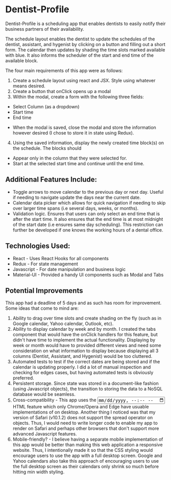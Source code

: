 # Dentist-Profile
Dentist-Profile is a scheduling app that enables dentists to easily notify their business partners of their availability.

The schedule layout enables the dentist to update the schedules of the dentist, assistant, and hygenist by clicking on a button and filling out a short form. The calendar then updates by shading the time slots marked available with blue. It also informs the scheduler of the start and end time of the available block.

The four main requirements of this app were as follows:
1. Create a schedule layout using react and JSX. Style using whatever means desired.
2. Create a button that onClick opens up a modal
3. Within the modal, create a form with the following three fields:
  * Select Column (as a dropdown)
  * Start time
  * End time
- When the modal is saved, close the modal and store the information however desired (I chose to store it in state using Redux).
4. Using the saved information, display the newly created time block(s) on the schedule. The
blocks should
- Appear only in the column that they were selected for.
- Start at the selected start time and continue until the end time.


## Additional Features Include:
* Toggle arrows to move calendar to the previous day or next day. Useful if needing to navigate update the days near the current date.
* Calendar data picker which allows for quick navigation if needing to skip over larger time spans (i.e several days, weeks, or months).
* Validation logic. Ensures that users can only select an end time that is after the start time. It also ensures that the end time is at most midnight of the start date (i.e ensures same day scheduling). This restriction can further be developed if one knows the working hours of a dental office.
 

## Technologies Used:
* React - Uses React Hooks for all components
* Redux - For state management
* Javascript - For date manipulation and business logic
* Material-UI - Provided a handy UI components such as Modal and Tabs


## Potential Improvements
This app had a deadline of 5 days and as such has room for improvement. Some ideas that come to mind are:
1. Ability to drag over time slots and create shading on the fly (such as in Google calendar, Yahoo calendar, Outlook, etc).
2. Ability to display calendar by week and by month. I created the tabs component that would have the onClick handlers for this feature, but didn't have time to implement the actual functionality. Displaying by week or month would have to provided different views and need some consideration on what information to display because displaying all 3 columns (Dentist, Assistant, and Hygenist) would be too cluttered.
3. Automated tests to test if the correct dates are being stored and if the calendar is updating properly. I did a lot of manual inspection and checking for edges cases, but having automated tests is obviously preferred.
4. Persistent storage. Since state was stored in a document-like fashion (using Javascript objects), the transition to storing the data to a NoSQL database would be seamless.
5. Cross-compatibility - This app uses the <input type="datetime-local"> HTML feature which only Chrome/Opera and Edge have usuable implementations of on desktop. Another thing I noticed was that my version of Safari (v10.1.2) does not support the spread operator on objects. Thus, I would need to write longer code to enable my app to render on Safari and perhaps other browsers that don't support more advanced Javascript features.
6. Mobile-friendly? - I believe having a separate mobile implementation of this app would be better than making this web application a responsive website. Thus, I intentionally made it so that the CSS styling would encourage users to use the app with a full desktop screen. Google and Yahoo calendars also take this approach of encouraging users to use the full desktop screen as their calendars only shrink so much before hitting min width styling.
